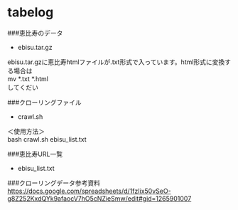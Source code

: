 tabelog
=======
###恵比寿のデータ
 - ebisu.tar.gz

ebisu.tar.gzに恵比寿htmlファイルが.txt形式で入っています。html形式に変換する場合は  
mv *.txt *.html  
してくだい

###クローリングファイル
 - crawl.sh

＜使用方法＞  
bash crawl.sh ebisu_list.txt


###恵比寿URL一覧
 - ebisu_list.txt


###クローリングデータ参考資料
https://docs.google.com/spreadsheets/d/1fzIix50vSeO-g8Z252KxdQYk9afaocV7hO5cNZieSmw/edit#gid=1265901007
